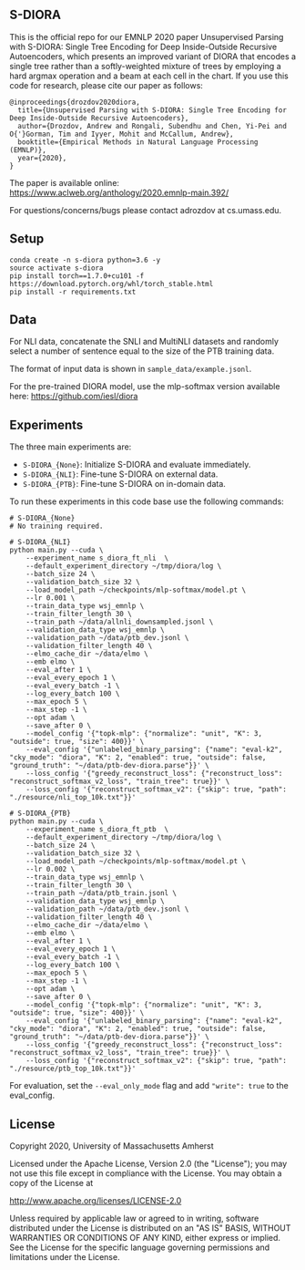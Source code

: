 ## S-DIORA

This is the official repo for our EMNLP 2020 paper Unsupervised Parsing with S-DIORA: Single Tree Encoding for Deep Inside-Outside Recursive Autoencoders, which presents an improved variant of DIORA that encodes a single tree rather than a softly-weighted mixture of trees by employing a hard argmax operation and a beam at each cell in the chart. If you use this code for research, please cite our paper as follows:

```
@inproceedings{drozdov2020diora,
  title={Unsupervised Parsing with S-DIORA: Single Tree Encoding for Deep Inside-Outside Recursive Autoencoders},
  author={Drozdov, Andrew and Rongali, Subendhu and Chen, Yi-Pei and O{'}Gorman, Tim and Iyyer, Mohit and McCallum, Andrew},
  booktitle={Empirical Methods in Natural Language Processing (EMNLP)},
  year={2020},
}
```

The paper is available online: https://www.aclweb.org/anthology/2020.emnlp-main.392/

For questions/concerns/bugs please contact adrozdov at cs.umass.edu.

## Setup

```
conda create -n s-diora python=3.6 -y
source activate s-diora
pip install torch==1.7.0+cu101 -f https://download.pytorch.org/whl/torch_stable.html
pip install -r requirements.txt
```

## Data

For NLI data, concatenate the SNLI and MultiNLI datasets and randomly select a number of sentence equal to the size of the PTB training data.

The format of input data is shown in `sample_data/example.jsonl`.

For the pre-trained DIORA model, use the mlp-softmax version available here: https://github.com/iesl/diora

## Experiments

The three main experiments are:

- `S-DIORA_{None}`: Initialize S-DIORA and evaluate immediately.
- `S-DIORA_{NLI}`: Fine-tune S-DIORA on external data.
- `S-DIORA_{PTB}`: Fine-tune S-DIORA on in-domain data.

To run these experiments in this code base use the following commands:

```
# S-DIORA_{None}
# No training required.

# S-DIORA_{NLI}
python main.py --cuda \
    --experiment_name s_diora_ft_nli  \
    --default_experiment_directory ~/tmp/diora/log \
    --batch_size 24 \
    --validation_batch_size 32 \
    --load_model_path ~/checkpoints/mlp-softmax/model.pt \
    --lr 0.001 \
    --train_data_type wsj_emnlp \
    --train_filter_length 30 \
    --train_path ~/data/allnli_downsampled.jsonl \
    --validation_data_type wsj_emnlp \
    --validation_path ~/data/ptb_dev.jsonl \
    --validation_filter_length 40 \
    --elmo_cache_dir ~/data/elmo \
    --emb elmo \
    --eval_after 1 \
    --eval_every_epoch 1 \
    --eval_every_batch -1 \
    --log_every_batch 100 \
    --max_epoch 5 \
    --max_step -1 \
    --opt adam \
    --save_after 0 \
    --model_config '{"topk-mlp": {"normalize": "unit", "K": 3, "outside": true, "size": 400}}' \
    --eval_config '{"unlabeled_binary_parsing": {"name": "eval-k2", "cky_mode": "diora", "K": 2, "enabled": true, "outside": false, "ground_truth": "~/data/ptb-dev-diora.parse"}}' \
    --loss_config '{"greedy_reconstruct_loss": {"reconstruct_loss": "reconstruct_softmax_v2_loss", "train_tree": true}}' \
    --loss_config '{"reconstruct_softmax_v2": {"skip": true, "path": "./resource/nli_top_10k.txt"}}'

# S-DIORA_{PTB}
python main.py --cuda \
    --experiment_name s_diora_ft_ptb  \
    --default_experiment_directory ~/tmp/diora/log \
    --batch_size 24 \
    --validation_batch_size 32 \
    --load_model_path ~/checkpoints/mlp-softmax/model.pt \
    --lr 0.002 \
    --train_data_type wsj_emnlp \
    --train_filter_length 30 \
    --train_path ~/data/ptb_train.jsonl \
    --validation_data_type wsj_emnlp \
    --validation_path ~/data/ptb_dev.jsonl \
    --validation_filter_length 40 \
    --elmo_cache_dir ~/data/elmo \
    --emb elmo \
    --eval_after 1 \
    --eval_every_epoch 1 \
    --eval_every_batch -1 \
    --log_every_batch 100 \
    --max_epoch 5 \
    --max_step -1 \
    --opt adam \
    --save_after 0 \
    --model_config '{"topk-mlp": {"normalize": "unit", "K": 3, "outside": true, "size": 400}}' \
    --eval_config '{"unlabeled_binary_parsing": {"name": "eval-k2", "cky_mode": "diora", "K": 2, "enabled": true, "outside": false, "ground_truth": "~/data/ptb-dev-diora.parse"}}' \
    --loss_config '{"greedy_reconstruct_loss": {"reconstruct_loss": "reconstruct_softmax_v2_loss", "train_tree": true}}' \
    --loss_config '{"reconstruct_softmax_v2": {"skip": true, "path": "./resource/ptb_top_10k.txt"}}'

```

For evaluation, set the `--eval_only_mode` flag and add `"write": true` to the eval_config.

## License

Copyright 2020, University of Massachusetts Amherst

Licensed under the Apache License, Version 2.0 (the "License");
you may not use this file except in compliance with the License.
You may obtain a copy of the License at

   http://www.apache.org/licenses/LICENSE-2.0

Unless required by applicable law or agreed to in writing, software
distributed under the License is distributed on an "AS IS" BASIS,
WITHOUT WARRANTIES OR CONDITIONS OF ANY KIND, either express or implied.
See the License for the specific language governing permissions and
limitations under the License.
